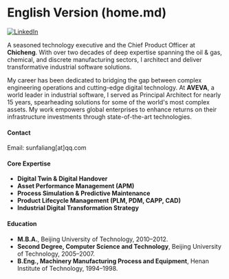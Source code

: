 # English Version (home.md)

[![LinkedIn](https://img.shields.io/badge/LinkedIn-Profile-blue?logo=linkedin)](https://www.linkedin.com/in/%E5%8F%91%E4%BA%AE-%E5%AD%99-586b43118/)

A seasoned technology executive and the Chief Product Officer at **Chicheng**. With over two decades of deep expertise spanning the oil & gas, chemical, and discrete manufacturing sectors, I architect and deliver transformative industrial software solutions.

My career has been dedicated to bridging the gap between complex engineering operations and cutting-edge digital technology. At **AVEVA**, a world leader in industrial software, I served as Principal Architect for nearly 15 years, spearheading solutions for some of the world's most complex assets. My work empowers global enterprises to enhance returns on their infrastructure investments through state-of-the-art technologies.

#### Contact

Email: sunfaliang[at]qq.com

#### Core Expertise
- **Digital Twin & Digital Handover**
- **Asset Performance Management (APM)**
- **Process Simulation & Predictive Maintenance**
- **Product Lifecycle Management (PLM, PDM, CAPP, CAD)**
- **Industrial Digital Transformation Strategy**

#### Education
- **M.B.A.**, Beijing University of Technology, 2010–2012.
- **Second Degree, Computer Science and Technology**, Beijing University of Technology, 2005–2007.
- **B.Eng., Machinery Manufacturing Process and Equipment**, Henan Institute of Technology, 1994–1998.
